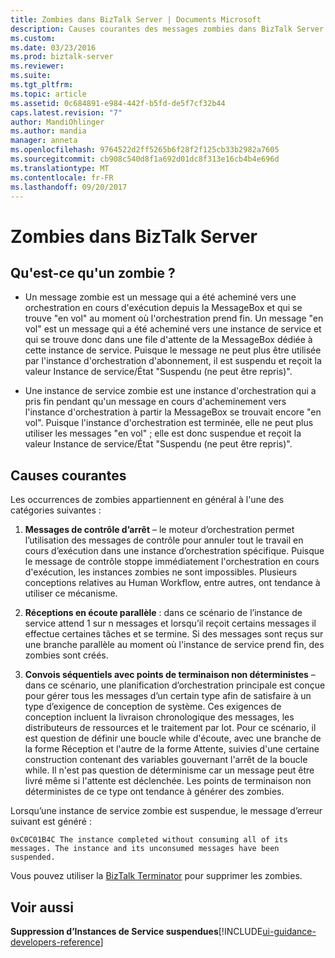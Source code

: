 ```yaml
---
title: Zombies dans BizTalk Server | Documents Microsoft
description: Causes courantes des messages zombies dans BizTalk Server
ms.custom: 
ms.date: 03/23/2016
ms.prod: biztalk-server
ms.reviewer: 
ms.suite: 
ms.tgt_pltfrm: 
ms.topic: article
ms.assetid: 0c684891-e984-442f-b5fd-de5f7cf32b44
caps.latest.revision: "7"
author: MandiOhlinger
ms.author: mandia
manager: anneta
ms.openlocfilehash: 9764522d2ff5265b6f28f2f125cb33b2982a7605
ms.sourcegitcommit: cb908c540d8f1a692d01dc8f313e16cb4b4e696d
ms.translationtype: MT
ms.contentlocale: fr-FR
ms.lasthandoff: 09/20/2017
---
```

# <a name="zombies-in-biztalk-server"></a>Zombies dans BizTalk Server

## <a name="what-is-a-zombie"></a>Qu'est-ce qu'un zombie ?  
  
-   Un message zombie est un message qui a été acheminé vers une orchestration en cours d'exécution depuis la MessageBox et qui se trouve "en vol" au moment où l'orchestration prend fin. Un message "en vol" est un message qui a été acheminé vers une instance de service et qui se trouve donc dans une file d'attente de la MessageBox dédiée à cette instance de service. Puisque le message ne peut plus être utilisée par l'instance d'orchestration d'abonnement, il est suspendu et reçoit la valeur Instance de service/État "Suspendu (ne peut être repris)".  
  
-   Une instance de service zombie est une instance d'orchestration qui a pris fin pendant qu'un message en cours d'acheminement vers l'instance d'orchestration à partir la MessageBox se trouvait encore "en vol". Puisque l'instance d'orchestration est terminée, elle ne peut plus utiliser les messages "en vol" ; elle est donc suspendue et reçoit la valeur Instance de service/État "Suspendu (ne peut être repris)".  
  
## <a name="typical-causes"></a>Causes courantes
Les occurrences de zombies appartiennent en général à l'une des catégories suivantes :  
  
1.  **Messages de contrôle d’arrêt** – le moteur d’orchestration permet l’utilisation des messages de contrôle pour annuler tout le travail en cours d’exécution dans une instance d’orchestration spécifique. Puisque le message de contrôle stoppe immédiatement l'orchestration en cours d'exécution, les instances zombies ne sont impossibles. Plusieurs conceptions relatives au Human Workflow, entre autres, ont tendance à utiliser ce mécanisme.  
  
2.  **Réceptions en écoute parallèle** : dans ce scénario de l’instance de service attend 1 sur n messages et lorsqu’il reçoit certains messages il effectue certaines tâches et se termine. Si des messages sont reçus sur une branche parallèle au moment où l'instance de service prend fin, des zombies sont créés.  
  
3.  **Convois séquentiels avec points de terminaison non déterministes** – dans ce scénario, une planification d’orchestration principale est conçue pour gérer tous les messages d’un certain type afin de satisfaire à un type d’exigence de conception de système. Ces exigences de conception incluent la livraison chronologique des messages, les distributeurs de ressources et le traitement par lot. Pour ce scénario, il est question de définir une boucle while d'écoute, avec une branche de la forme Réception et l'autre de la forme Attente, suivies d'une certaine construction contenant des variables gouvernant l'arrêt de la boucle while. Il n'est pas question de déterminisme car un message peut être livré même si l'attente est déclenchée. Les points de terminaison non déterministes de ce type ont tendance à générer des zombies.  
  
 Lorsqu’une instance de service zombie est suspendue, le message d’erreur suivant est généré :  
  
`0xC0C01B4C The instance completed without consuming all of its messages. The instance and its unconsumed messages have been suspended.`  
  
 Vous pouvez utiliser la [BizTalk Terminator](https://www.microsoft.com/download/details.aspx?id=2846) pour supprimer les zombies.  
  
## <a name="see-also"></a>Voir aussi  
 **Suppression d’Instances de Service suspendues**[!INCLUDE[ui-guidance-developers-reference](../includes/ui-guidance-developers-reference.md)]